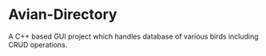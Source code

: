 # Avian-Directory
A C++ based GUI project which handles database of various birds including CRUD operations.
